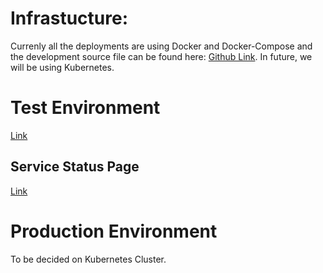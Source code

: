 # Infrastucture:

Currenly all the deployments are using Docker and Docker-Compose and the development source file can be found here:
[Github Link](https://github.com/CattleChain/InfrastructureV2).
In future, we will be using Kubernetes.


# Test Environment

[Link](https://cattlechain.github.io/)

## Service Status Page


[Link](https://cattlechain.github.io/)

# Production Environment

To be decided on Kubernetes Cluster.